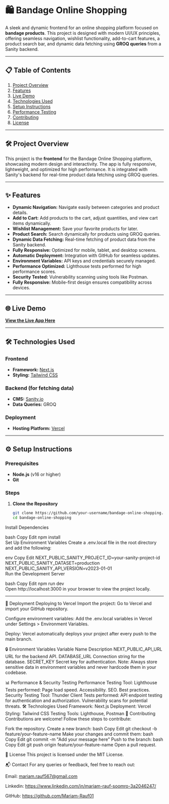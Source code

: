# 🛍️ Bandage Online Shopping  

A sleek and dynamic frontend for an online shopping platform focused on **bandage products**. This project is designed with modern UI/UX principles, offering seamless navigation, wishlist functionality, add-to-cart features, a product search bar, and dynamic data fetching using **GROQ queries** from a Sanity backend.  

---

## 📋 Table of Contents  
1. [Project Overview](#project-overview)  
2. [Features](#features)  
3. [Live Demo](#live-demo)  
4. [Technologies Used](#technologies-used)  
5. [Setup Instructions](#setup-instructions)   
7. [Performance Testing](#performance-testing)  
8. [Contributing](#contributing)  
9. [License](#license)  

---

## 🛠️ Project Overview  
This project is the **frontend** for the Bandage Online Shopping platform, showcasing modern design and interactivity. The app is fully responsive, lightweight, and optimized for high performance. It is integrated with Sanity's backend for real-time product data fetching using GROQ queries.  

---

## ✨ Features  

- **Dynamic Navigation:** Navigate easily between categories and product details.  
- **Add to Cart:** Add products to the cart, adjust quantities, and view cart items dynamically.  
- **Wishlist Management:** Save your favorite products for later.  
- **Product Search:** Search dynamically for products using GROQ queries.  
- **Dynamic Data Fetching:** Real-time fetching of product data from the Sanity backend.  
- **Fully Responsive:** Optimized for mobile, tablet, and desktop screens.  
- **Automatic Deployment:** Integration with GitHub for seamless updates.  
- **Environment Variables:** API keys and credentials securely managed.  
- **Performance Optimized:** Lighthouse tests performed for high performance scores.  
- **Security Tested:** Vulnerability scanning using tools like Postman.  
- **Fully Responsive:** Mobile-first design ensures compatibility across devices.
---

## 🌐 Live Demo  
**[View the Live App Here](https://shopping-website-next-js-gamma.vercel.app/)**  

---

## 🛠️ Technologies Used  

### Frontend  
- **Framework:** [Next.js](https://nextjs.org/)  
- **Styling:** [Tailwind CSS](https://tailwindcss.com/)  

### Backend (for fetching data)  
- **CMS:** [Sanity.io](https://www.sanity.io/)  
- **Data Queries:** GROQ  

### Deployment  
- **Hosting Platform:** [Vercel](https://vercel.com/)  

---

## ⚙️ Setup Instructions  

### Prerequisites  
- **Node.js** (v16 or higher)  
- **Git**  

### Steps  

1. **Clone the Repository**  
   ```bash  
   git clone https://github.com/your-username/bandage-online-shopping.git  
   cd bandage-online-shopping  
Install Dependencies

bash
Copy
Edit
npm install  
Set Up Environment Variables
Create a .env.local file in the root directory and add the following:

env
Copy
Edit
NEXT_PUBLIC_SANITY_PROJECT_ID=your-sanity-project-id  
NEXT_PUBLIC_SANITY_DATASET=production  
NEXT_PUBLIC_SANITY_API_VERSION=v2023-01-01  
Run the Development Server

bash
Copy
Edit
npm run dev  
Open http://localhost:3000 in your browser to view the project locally.


---

🚀 Deployment
Deploying to Vercel
Import the project:
Go to Vercel and import your GitHub repository.

Configure environment variables:
Add the .env.local variables in Vercel under Settings > Environment Variables.

Deploy:
Vercel automatically deploys your project after every push to the main branch.

🔒 Environment Variables
Variable Name	Description
NEXT_PUBLIC_API_URL	URL for the backend API.
DATABASE_URL	Connection string for the database.
SECRET_KEY	Secret key for authentication.
Note: Always store sensitive data in environment variables and never hardcode them in your codebase.

📊 Performance & Security Testing
Performance Testing
Tool: Lighthouse
Tests performed:
Page load speed.
Accessibility.
SEO.
Best practices.
Security Testing
Tool: Thunder Client
Tests performed:
API endpoint testing for authentication and authorization.
Vulnerability scans for potential threats.
🛠️ Technologies Used
Framework: Next.js
Deployment: Vercel
Styling: Tailwind CSS
Testing Tools: Lighthouse, Postman
🤝 Contributing
Contributions are welcome! Follow these steps to contribute:

Fork the repository.
Create a new branch:
bash
Copy
Edit
git checkout -b feature/your-feature-name
Make your changes and commit them:
bash
Copy
Edit
git commit -m "Add your message here"
Push to the branch:
bash
Copy
Edit
git push origin feature/your-feature-name
Open a pull request.

📄 License
This project is licensed under the MIT License.

📬 Contact
For any queries or feedback, feel free to reach out:

Email: mariam.rauf567@gmail.com

Linkedin: https://www.linkedin.com/in/mariam-rauf-soomro-3a2046247/

GitHub: https://github.com/Mariam-Rauf01

 







